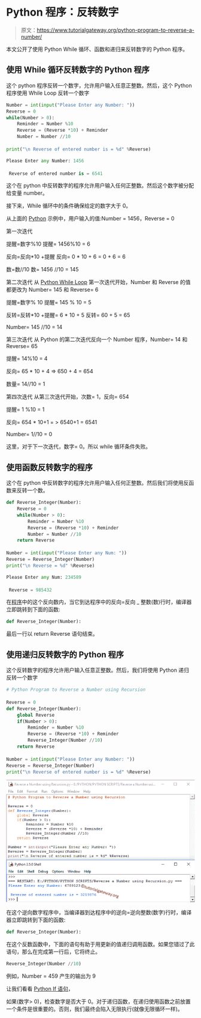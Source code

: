 # Python 程序：反转数字

> 原文：<https://www.tutorialgateway.org/python-program-to-reverse-a-number/>

本文公开了使用 Python While 循环、函数和递归来反转数字的 Python 程序。

## 使用 While 循环反转数字的 Python 程序

这个 python 程序反转一个数字，允许用户输入任意正整数。然后，这个 Python 程序使用 While Loop 反转一个数字

```py
Number = int(input("Please Enter any Number: "))
Reverse = 0
while(Number > 0):
    Reminder = Number %10
    Reverse = (Reverse *10) + Reminder
    Number = Number //10

print("\n Reverse of entered number is = %d" %Reverse)
```

```py
Please Enter any Number: 1456

 Reverse of entered number is = 6541
```

这个在 python 中反转数字的程序允许用户输入任何正整数。然后这个数字被分配给变量 number。

接下来，While 循环中的条件确保给定的数字大于 0。

从上面的 [Python](https://www.tutorialgateway.org/python-tutorial/) 示例中，用户输入的值:Number = 1456，Reverse = 0

第一次迭代

提醒=数字%10
提醒= 1456%10 = 6

反向=反向*10 +提醒
反向= 0 * 10 + 6 = 0 + 6 = 6

数=数//10
数= 1456 //10 = 145

第二次迭代
从 [Python While Loop](https://www.tutorialgateway.org/python-while-loop/) 第一次迭代开始，Number 和 Reverse 的值都更改为 Number= 145 和 Reverse= 6

提醒=数字% 10
提醒= 145 % 10 = 5

反转=反转*10 +提醒= 6 * 10 + 5
反转= 60 + 5 = 65

Number= 145 //10 = 14

第三次迭代
从 Python 的第二次迭代反向一个 Number 程序，Number= 14 和 Reverse= 65

提醒= 14%10 = 4

反向= 65 * 10 + 4 => 650 + 4 = 654

数量= 14//10 = 1

第四次迭代
从第三次迭代开始，次数= 1，反向= 654

提醒= 1 %10 = 1

反向= 654 * 10+1 = > 6540+1 = 6541

Number= 1//10 = 0

这里，对于下一次迭代，数字= 0。所以 while 循环条件失败。

## 使用函数反转数字的程序

这个在 python 中反转数字的程序允许用户输入任何正整数。然后我们将使用反函数来反转一个数。

```py
def Reverse_Integer(Number):
    Reverse = 0
    while(Number > 0):
        Reminder = Number %10
        Reverse = (Reverse *10) + Reminder
        Number = Number //10
    return Reverse

Number = int(input("Please Enter any Num: "))
Reverse = Reverse_Integer(Number)
print("\n Reverse = %d" %Reverse)
```

```py
Please Enter any Num: 234589

 Reverse = 985432
```

在[程序](https://www.tutorialgateway.org/python-programming-examples/)中的这个反向数内，当它到达程序中的反向=反向 _ 整数(数)行时，编译器立即跳转到下面的函数:

```py
def Reverse_Integer(Number):
```

最后一行以 return Reverse 语句结束。

## 使用递归反转数字的 Python 程序

这个反转数字的程序允许用户输入任意正整数。然后，我们将使用 Python 递归 反转一个数字

```py
# Python Program to Reverse a Number using Recursion

Reverse = 0
def Reverse_Integer(Number):
    global Reverse
    if(Number > 0):
        Reminder = Number %10
        Reverse = (Reverse *10) + Reminder
        Reverse_Integer(Number //10)
    return Reverse

Number = int(input("Please Enter any Number: "))
Reverse = Reverse_Integer(Number)
print("\n Reverse of entered number is = %d" %Reverse)
```

![Python Program to Reverse a Number Using Recursion](img/2b517b8648dcfd6e43ba266ba7edff03.png)

在这个逆向数字程序中，当编译器到达程序中的逆向=逆向整数(数字)行时，编译器立即跳转到下面的函数:

```py
def Reverse_Integer(Number):
```

在这个反数函数中，下面的语句有助于用更新的值递归调用函数。如果您错过了此语句，那么在完成第一行后，它将终止。

```py
Reverse_Integer(Number //10)
```

例如，Number = 459 产生的输出为 9

让我们看看 [Python If 语句](https://www.tutorialgateway.org/python-if-statement/)，

如果(数字> 0)，检查数字是否大于 0。对于递归函数，在递归使用函数之前放置一个条件是很重要的。否则，我们最终会陷入无限执行(就像无限循环一样)。